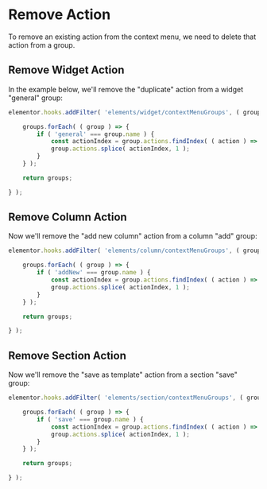 # Remove Action

<Badge type="tip" vertical="top" text="Elementor Core" /> <Badge type="warning" vertical="top" text="Basic" />

To remove an existing action from the context menu, we need to delete that action from a group.

## Remove Widget Action

In the example below, we'll remove the "duplicate" action from a widget "general" group:

```js {1}
elementor.hooks.addFilter( 'elements/widget/contextMenuGroups', ( groups, view ) => {

	groups.forEach( ( group ) => {
		if ( 'general' === group.name ) {
			const actionIndex = group.actions.findIndex( ( action ) => 'duplicate' === action.name );
			group.actions.splice( actionIndex, 1 );
		}
	} );

	return groups;

} );
```

## Remove Column Action

Now we'll remove the "add new column" action from a column "add" group:

```js {1}
elementor.hooks.addFilter( 'elements/column/contextMenuGroups', ( groups, view ) => {

	groups.forEach( ( group ) => {
		if ( 'addNew' === group.name ) {
			const actionIndex = group.actions.findIndex( ( action ) => 'addNew' === action.name );
			group.actions.splice( actionIndex, 1 );
		}
	} );

	return groups;

} );
```

## Remove Section Action

Now we'll remove the "save as template" action from a section "save" group:

```js {1}
elementor.hooks.addFilter( 'elements/section/contextMenuGroups', ( groups, view ) => {

	groups.forEach( ( group ) => {
		if ( 'save' === group.name ) {
			const actionIndex = group.actions.findIndex( ( action ) => 'save' === action.name );
			group.actions.splice( actionIndex, 1 );
		}
	} );

	return groups;

} );
```
